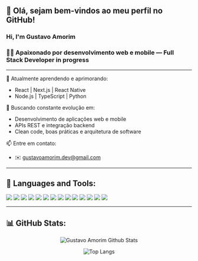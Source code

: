 ## 👋 Olá, sejam bem-vindos ao meu perfil no GitHub!

### Hi, I'm Gustavo Amorim
### 👨‍💻 Apaixonado por desenvolvimento web e mobile — Full Stack Developer in progress

---

🌱 Atualmente aprendendo e aprimorando:
- React | Next.js | React Native
- Node.js | TypeScript | Python

🚀 Buscando constante evolução em:
- Desenvolvimento de aplicações web e mobile
- APIs REST e integração backend
- Clean code, boas práticas e arquitetura de software

📫 Entre em contato:
- ✉️ gustavoamorim.dev@gmail.com

---

## 🚀 **Languages and Tools:**

<p>
  <img src="https://img.shields.io/badge/-React-61DAFB?style=for-the-badge&logo=react&logoColor=black" />
  <img src="https://img.shields.io/badge/-Next.js-000000?style=for-the-badge&logo=nextdotjs" />
  <img src="https://img.shields.io/badge/-ReactNative-61DAFB?style=for-the-badge&logo=react&logoColor=black" />
  <img src="https://img.shields.io/badge/-Node.js-339933?style=for-the-badge&logo=nodedotjs&logoColor=white" />
  <img src="https://img.shields.io/badge/-TypeScript-3178C6?style=for-the-badge&logo=typescript&logoColor=white" />
  <img src="https://img.shields.io/badge/-Python-3776AB?style=for-the-badge&logo=python&logoColor=white" />
  <img src="https://img.shields.io/badge/-HTML5-E34F26?style=for-the-badge&logo=html5&logoColor=white" />
  <img src="https://img.shields.io/badge/-CSS3-1572B6?style=for-the-badge&logo=css3&logoColor=white" />
  <img src="https://img.shields.io/badge/-Git-F05032?style=for-the-badge&logo=git&logoColor=white" />
  <img src="https://img.shields.io/badge/-Firebase-FFCA28?style=for-the-badge&logo=firebase&logoColor=black" />
  <img src="https://img.shields.io/badge/-PostgreSQL-336791?style=for-the-badge&logo=postgresql&logoColor=white" />
  <img src="https://img.shields.io/badge/-SQLite-003B57?style=for-the-badge&logo=sqlite&logoColor=white" />
  <img src="https://img.shields.io/badge/-TailwindCSS-06B6D4?style=for-the-badge&logo=tailwindcss&logoColor=white" />
  <img src="https://img.shields.io/badge/-Figma-F24E1E?style=for-the-badge&logo=figma&logoColor=white" />
</p>

---

## 📊 **GitHub Stats:**


<p align="center">
  <img src="https://github-readme-stats.vercel.app/api?username=GustavoAmorim12&show_icons=true&theme=tokyonight&locale=pt-br" alt="Gustavo Amorim Github Stats" />
</p>

<p align="center">
  <img src="https://github-readme-stats.vercel.app/api/top-langs/?username=GustavoAmorim12&layout=compact&langs_count=10&theme=tokyonight" alt="Top Langs" />
</p>


